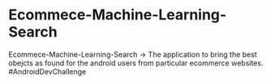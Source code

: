 # Ecommece-Machine-Learning-Search
Ecommece-Machine-Learning-Search -> The application to bring the best obejcts as found for the android users from particular ecommerce websites. #AndroidDevChallenge
